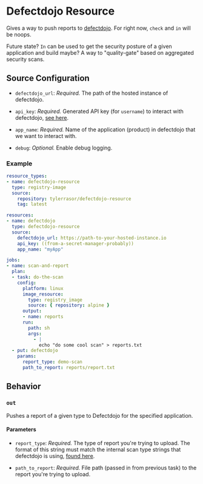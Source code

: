 # Defectdojo Resource

Gives a way to push reports to [defectdojo](https://github.com/DefectDojo/django-DefectDojo).  For right now, `check` and `in` will be noops.

Future state?  `In` can be used to get the security posture of a given application and build maybe?  A way to "quality-gate" based on aggregated security scans.

## Source Configuration

* `defectdojo_url`: *Required.* The path of the hosted instance of defectdojo.

* `api_key`: *Required.* Generated API key (for `username`) to interact with defectdojo, [see here](https://defectdojo.readthedocs.io/en/latest/api-v2-docs.html).

* `app_name`: *Required.* Name of the application (product) in defectdojo that we want to interact with.

* `debug`: *Optional.* Enable debug logging.

### Example

``` yaml
resource_types:
- name: defectdojo-resource
  type: registry-image
  source:
    repository: tylerrasor/defectdojo-resource
    tag: latest

resources:
- name: defectdojo
  type: defectdojo-resource
  source:
    defectdojo_url: https://path-to-your-hosted-instance.io
    api_key: ((from-a-secret-manager-probably))
    app_name: "myApp"

jobs:
- name: scan-and-report
  plan:
  - task: do-the-scan
    config:
      platform: linux
      image_resource:
        type: registry_image
        source: { repository: alpine }
      output:
      - name: reports
      run:
        path: sh
        args:
          - |
            echo "do some cool scan" > reports.txt
  - put: defectdojo
    params:
      report_type: demo-scan
      path_to_report: reports/report.txt
```

## Behavior

### `out`

Pushes a report of a given type to Defectdojo for the specified application.

#### Parameters

* `report_type`: *Required.* The type of report you're trying to upload.  The format of this string must match the internal scan type strings that defectdojo is using, [found here](https://github.com/DefectDojo/django-DefectDojo/blob/b08723ded1491d82910e51810de27963ee6ccca2/dojo/tools/factory.py).

* `path_to_report`: *Required.* File path (passed in from previous task) to the report you're trying to upload.
